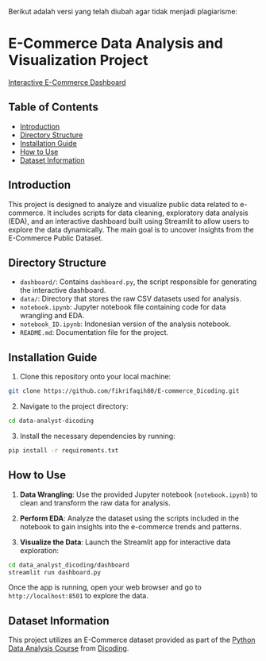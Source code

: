 Berikut adalah versi yang telah diubah agar tidak menjadi plagiarisme:

# E-Commerce Data Analysis and Visualization Project

[Interactive E-Commerce Dashboard](https://fikri-e-commerce.streamlit.app/)

## Table of Contents
- [Introduction](#introduction)
- [Directory Structure](#directory-structure)
- [Installation Guide](#installation-guide)
- [How to Use](#how-to-use)
- [Dataset Information](#dataset-information)

## Introduction
This project is designed to analyze and visualize public data related to e-commerce. It includes scripts for data cleaning, exploratory data analysis (EDA), and an interactive dashboard built using Streamlit to allow users to explore the data dynamically. The main goal is to uncover insights from the E-Commerce Public Dataset.

## Directory Structure
- `dashboard/`: Contains `dashboard.py`, the script responsible for generating the interactive dashboard.
- `data/`: Directory that stores the raw CSV datasets used for analysis.
- `notebook.ipynb`: Jupyter notebook file containing code for data wrangling and EDA.
- `notebook_ID.ipynb`: Indonesian version of the analysis notebook.
- `README.md`: Documentation file for the project.

## Installation Guide
1. Clone this repository onto your local machine:
```bash
git clone https://github.com/fikrifaqih80/E-commerce_Dicoding.git
```
2. Navigate to the project directory:
```bash
cd data-analyst-dicoding
```
3. Install the necessary dependencies by running:
```bash
pip install -r requirements.txt
```

## How to Use
1. **Data Wrangling**: Use the provided Jupyter notebook (`notebook.ipynb`) to clean and transform the raw data for analysis.

2. **Perform EDA**: Analyze the dataset using the scripts included in the notebook to gain insights into the e-commerce trends and patterns.

3. **Visualize the Data**: Launch the Streamlit app for interactive data exploration:
```bash
cd data_analyst_dicoding/dashboard
streamlit run dashboard.py
```
Once the app is running, open your web browser and go to `http://localhost:8501` to explore the data.

## Dataset Information
This project utilizes an E-Commerce dataset provided as part of the [Python Data Analysis Course](https://drive.google.com/file/d/1MsAjPM7oKtVfJL_wRp1qmCajtSG1mdcK/view) from [Dicoding](https://www.dicoding.com/).
